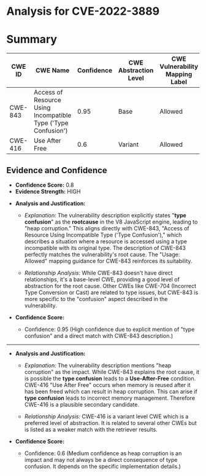 # Analysis for CVE-2022-3889

# Summary
| CWE ID | CWE Name | Confidence | CWE Abstraction Level | CWE Vulnerability Mapping Label | CWE-Vulnerability Mapping Notes |
|---|---|---|---|---|---|
| CWE-843 | Access of Resource Using Incompatible Type ('Type Confusion') | 0.95 | Base | Allowed | Primary CWE |
| CWE-416 | Use After Free | 0.6 | Variant | Allowed | Secondary Candidate |

## Evidence and Confidence

*   **Confidence Score:** 0.8
*   **Evidence Strength:** HIGH

- **Analysis and Justification:**  
  - *Explanation:* The vulnerability description explicitly states "**type confusion**" as the **rootcause** in the V8 JavaScript engine, leading to "heap corruption." This aligns directly with CWE-843, "Access of Resource Using Incompatible Type ('Type Confusion')," which describes a situation where a resource is accessed using a type incompatible with its original type. The description of CWE-843 perfectly matches the vulnerability's root cause. The "Usage: Allowed" mapping guidance for CWE-843 reinforces its suitability.

  - *Relationship Analysis:* While CWE-843 doesn't have direct relationships, it's a base-level CWE, providing a good level of abstraction for the root cause. Other CWEs like CWE-704 (Incorrect Type Conversion or Cast) are related to type issues, but CWE-843 is more specific to the "confusion" aspect described in the vulnerability.

- **Confidence Score:**  
  - Confidence: 0.95 (High confidence due to explicit mention of "type confusion" and a direct match with CWE-843 description.)

---

- **Analysis and Justification:**  
  - *Explanation:* The vulnerability description mentions "heap corruption" as the impact. While CWE-843 explains the root cause, it is possible the **type confusion** leads to a **Use-After-Free** condition. CWE-416 "Use After Free" occurs when memory is reused after it has been freed which can result in heap corruption. This can arise if **type confusion** leads to incorrect memory management. Therefore CWE-416 is a plausible secondary candidate.

  - *Relationship Analysis:* CWE-416 is a variant level CWE which is a preferred level of abstraction. It is related to several other CWEs but is listed as a weaker match with the retriever results. 

- **Confidence Score:**  
  - Confidence: 0.6 (Medium confidence as heap corruption is an impact and may not always be a direct consequence of type confusion. It depends on the specific implementation details.)